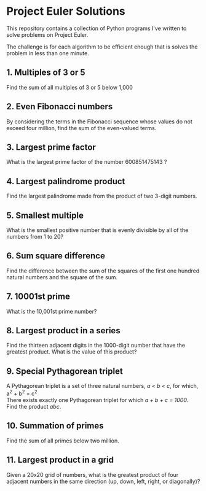 # Project Euler Solutions
This repository contains a collection of Python programs I've written to solve problems on Project Euler.

The challenge is for each algorithm to be efficient enough that is solves the problem in less than one minute.

## 1. Multiples of 3 or 5
Find the sum of all multiples of 3 or 5 below 1,000

## 2. Even Fibonacci numbers
By considering the terms in the Fibonacci sequence whose values do not exceed four million, find the sum of the even-valued terms.

## 3. Largest prime factor
What is the largest prime factor of the number 600851475143 ?

## 4. Largest palindrome product
Find the largest palindrome made from the product of two 3-digit numbers.

## 5. Smallest multiple
What is the smallest positive number that is evenly divisible by all of the numbers from 1 to 20?

## 6. Sum square difference
Find the difference between the sum of the squares of the first one hundred natural numbers and the square of the sum.

## 7. 10001st prime
What is the 10,001st prime number?

## 8. Largest product in a series
Find the thirteen adjacent digits in the 1000-digit number that have the greatest product. What is the value of this product?

## 9. Special Pythagorean triplet
A Pythagorean triplet is a set of three natural numbers, *a < b < c*, for which,<br>
    a<sup>2</sup> + b<sup>2</sup> = c<sup>2</sup><br>
There exists exactly one Pythagorean triplet for which *a + b + c = 1000*.<br>
Find the product *abc*.

## 10. Summation of primes
Find the sum of all primes below two million.

## 11. Largest product in a grid
Given a 20x20 grid of numbers, what is the greatest product of four adjacent numbers in the same direction 
(up, down, left, right, or diagonally)?